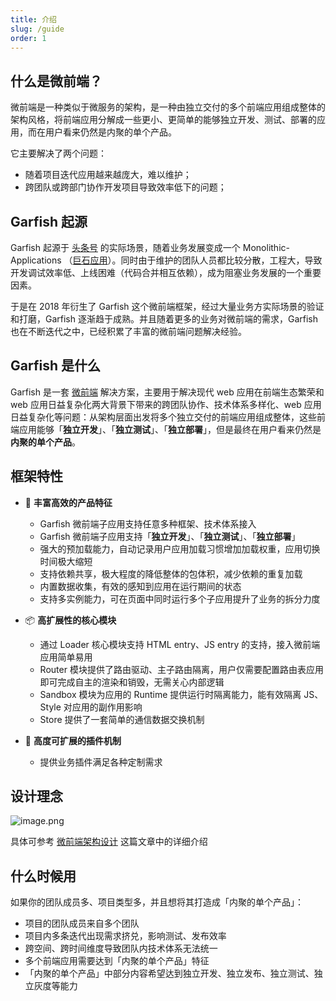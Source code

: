 ```yaml
---
title: 介绍
slug: /guide
order: 1
---
```


## 什么是微前端？

微前端是一种类似于微服务的架构，是一种由独立交付的多个前端应用组成整体的架构风格，将前端应用分解成一些更小、更简单的能够独立开发、测试、部署的应用，而在用户看来仍然是内聚的单个产品。

它主要解决了两个问题：

- 随着项目迭代应用越来越庞大，难以维护；
- 跨团队或跨部门协作开发项目导致效率低下的问题；

## Garfish 起源

Garfish 起源于 [头条号](http://mp.toutiao.com) 的实际场景，随着业务发展变成一个 Monolithic-Applications （[巨石应用](https://en.wikipedia.org/wiki/Monolithic_application)）。同时由于维护的团队人员都比较分散，工程大，导致开发调试效率低、上线困难（代码合并相互依赖），成为阻塞业务发展的一个重要因素。

于是在 2018 年衍生了 Garfish 这个微前端框架，经过大量业务方实际场景的验证和打磨，Garfish 逐渐趋于成熟。并且随着更多的业务对微前端的需求，Garfish 也在不断迭代之中，已经积累了丰富的微前端问题解决经验。

## Garfish 是什么

Garfish 是一套 [微前端](https://micro-frontends.org/) 解决方案，主要用于解决现代 web 应用在前端生态繁荣和 web 应用日益复杂化两大背景下带来的跨团队协作、技术体系多样化、web 应用日益复杂化等问题：从架构层面出发将多个独立交付的前端应用组成整体，这些前端应用能够「**独立开发**」、「**独立测试**」、「**独立部署**」，但是最终在用户看来仍然是**内聚的单个产品**。

## 框架特性

- 🌈 **丰富高效的产品特征**

  - Garfish 微前端子应用支持任意多种框架、技术体系接入
  - Garfish 微前端子应用支持「**独立开发**」、「**独立测试**」、「**独立部署**」
  - 强大的预加载能力，自动记录用户应用加载习惯增加加载权重，应用切换时间极大缩短
  - 支持依赖共享，极大程度的降低整体的包体积，减少依赖的重复加载
  - 内置数据收集，有效的感知到应用在运行期间的状态
  - 支持多实例能力，可在页面中同时运行多个子应用提升了业务的拆分力度

- 📦 **高扩展性的核心模块**

  - 通过 Loader 核心模块支持 HTML entry、JS entry 的支持，接入微前端应用简单易用
  - Router 模块提供了路由驱动、主子路由隔离，用户仅需要配置路由表应用即可完成自主的渲染和销毁，无需关心内部逻辑
  - Sandbox 模块为应用的 Runtime 提供运行时隔离能力，能有效隔离 JS、Style 对应用的副作用影响
  - Store 提供了一套简单的通信数据交换机制

- 🎯 **高度可扩展的插件机制**

  - 提供业务插件满足各种定制需求

## 设计理念

![image.png](https://p-vcloud.byteimg.com/tos-cn-i-em5hxbkur4/d456c7d2235c41daa298aba69ade435f~tplv-em5hxbkur4-noop.image?width=1126&height=454)

具体可参考 [微前端架构设计](/blog) 这篇文章中的详细介绍

## 什么时候用

如果你的团队成员多、项目类型多，并且想将其打造成「内聚的单个产品」：

- 项目的团队成员来自多个团队
- 项目内多条迭代出现需求挤兑，影响测试、发布效率
- 跨空间、跨时间维度导致团队内技术体系无法统一
- 多个前端应用需要达到「内聚的单个产品」特征
- 「内聚的单个产品」中部分内容希望达到独立开发、独立发布、独立测试、独立灰度等能力
